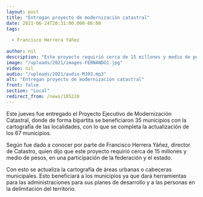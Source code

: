```yaml
---
layout: post
title: "Entregan proyecto de modernización catastral"
date: 2021-06-24T20:31:00.000-06:00
tags:
  
  - Francisco Herrera Yáñez
  
author: nil
description: "Este proyecto requirió cerca de 15 millones y medio de pesos."
image: "/uploads/2021/images-FERNANDO1.jpg"
video: nil
audio: "/uploads/2021/audio-MJ03.mp3"
alt: "Entregan proyecto de modernización catastral"
front: false
section: "Local"
redirect_from: /news/185228
---
```


Este jueves fue entregado el Proyecto Ejecutivo de Modernización Catastral, donde de forma bipartita se beneficiaron 35 municipios con la cartografía de las localidades, con lo que se completa la actualización de los 67 municipios.

Según fue dado a conocer por parte de Francisco Herrera Yáñez, director de Catastro, quien dijo que este proyecto requirió cerca de 15 millones y medio de pesos, en una participación de la federación y el estado.

Con esto se actualiza la cartografía de áreas urbanas o cabeceras municipales. Esto beneficiará a los municipios ya que dará herramientas para las administraciones para sus planes de desarrollo y a las personas en la delimitación del territorio.
